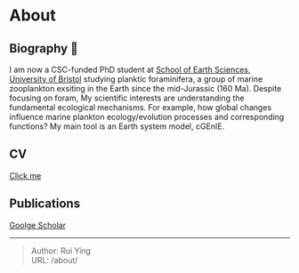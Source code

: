 # About


## Biography 🌊
I am now a CSC-funded PhD student at [School of Earth Sciences, University of Bristol](http://www.bristol.ac.uk/earthsciences/) studying planktic foraminifera, a group of marine zooplankton exsiting in the Earth since the mid-Jurassic (160 Ma). Despite focusing on foram, My scientific interests are understanding the fundamental ecological mechanisms. For example, how global changes influence marine plankton ecology/evolution processes and corresponding functions? My main tool is an Earth system model, cGEnIE.

## CV
[Click me](https://www.dropbox.com/s/njsob5kj3njh9ru/CV%20%28Rui%20Ying%29-%202%20Aug%2C%202022%20%28en%29.pdf?dl=0)

## Publications

[Goolge Scholar](https://scholar.google.com/citations?user=1QNR-nEAAAAJ&hl)


---

> Author: Rui Ying  
> URL: /about/  

